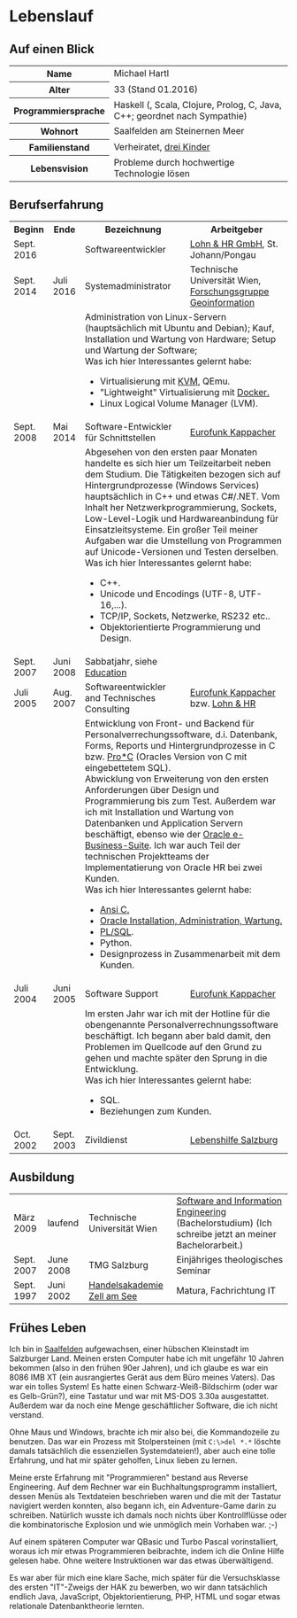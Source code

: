 Lebenslauf
==========

Auf einen Blick
---------------
<table id="quickfacts">
<tr><th>Name</th><td>Michael Hartl</td></tr>
<tr><th>Alter</th><td>33 (Stand 01.2016)</td></tr>
<tr><th>Programmiersprache</th><td>Haskell (, Scala, Clojure, Prolog, C, Java, C++; geordnet nach Sympathie)</td></tr>
<tr><th>Wohnort</th><td>Saalfelden am Steinernen Meer</td></tr>
<tr><th>Familienstand</th><td>Verheiratet, <a href="/page/about">drei Kinder</a></td></tr>
<tr><th>Lebensvision</th><td>Probleme durch hochwertige Technologie lösen</td></tr>
</table>

Berufserfahrung
---------------
<table>
<tr>
	<th>Beginn</th>
	<th>Ende</th>
	<th>Bezeichnung</th>
	<th>Arbeitgeber</th>
</tr>
<tr>
	<td class="cvdate">Sept. 2016</td>
	<td class="cvdate"></td>
	<td>Softwareentwickler</td>
	<td><a href="http://www.lohn.at">Lohn & HR GmbH</a>, St. Johann/Pongau</td>
</tr>
<tr>
	<td class="cvdate">Sept. 2014</td>
	<td class="cvdate">Juli 2016</td>
	<td>Systemadministrator</td>
	<td>Technische Universität Wien, <a href="http://www.geoinfo.tuwien.ac.at/">Forschungsgruppe Geoinformation</a></td>
</tr>
<tr><td></td><td></td><td colspan="2" class="cvjobdesc">
		Administration von Linux-Servern (hauptsächlich mit Ubuntu and Debian);
		Kauf, Installation und Wartung von Hardware; Setup und Wartung der Software;<br>
        Was ich hier Interessantes gelernt habe:
		<ul>
			<li>Virtualisierung mit <a href="http://www.linux-kvm.org">KVM</a>, QEmu.
			<li>"Lightweight" Virtualisierung mit <a href="http://www.docker.com">Docker.</a>
			<li>Linux Logical Volume Manager (LVM).			
		</ul>
</td></tr>
<tr>
	<td class="cvdate">Sept. 2008</td>
	<td class="cvdate">Mai 2014</td>
	<td class="cvjob">Software-Entwickler für Schnittstellen</td><td><a href="http://www.eurofunk.com">Eurofunk Kappacher</a></td>
</tr>
<tr><td></td><td></td><td colspan="2" class="cvjobdesc">
	Abgesehen von den ersten paar Monaten handelte es sich hier um Teilzeitarbeit neben dem Studium.
	Die Tätigkeiten bezogen sich auf Hintergrundprozesse (Windows Services) hauptsächlich in C++ und etwas C#/.NET. Vom Inhalt her Netzwerkprogrammierung, Sockets, Low-Level-Logik und Hardwareanbindung für Einsatzleitsysteme. Ein großer Teil meiner Aufgaben war die Umstellung von Programmen auf Unicode-Versionen und Testen derselben.<br>
	Was ich hier Interessantes gelernt habe:
	<ul>
		<li>C++.
		<li>Unicode und Encodings (UTF-8, UTF-16,...).
		<li>TCP/IP, Sockets, Netzwerke, RS232 etc..
		<li>Objektorientierte Programmierung und Design.
	</ul>
</td></tr>

<tr>
	<td class="cvdate">Sept. 2007</td>
	<td class="cvdate">Juni 2008</td>
	<td class="cvjob">Sabbatjahr, siehe <a href="#education">Education</td>
	<td></td>
	</tr>
<tr>
	<td class="cvdate">Juli 2005</td>
	<td class="cvdate">Aug. 2007</td>
	<td class="cvjob">Softwareentwickler and Technisches Consulting</td>
	<td><a href="http://www.eurofunk.com/">Eurofunk Kappacher</a> bzw. <a href="http://www.lohn.at">Lohn & HR</a></td>
	</tr>
<tr><td></td><td></td><td colspan="2" class="cvjobdesc">
	Entwicklung von Front- und Backend für Personalverrechungssoftware, d.i. Datenbank, Forms, Reports und Hintergrundprozesse in C bzw. <a href="https://en.wikipedia.org/wiki/Pro*C">Pro*C</a> (Oracles Version von C mit eingebettetem SQL).
	<br>Abwicklung von Erweiterung von den ersten Anforderungen über Design und Programmierung bis zum Test. Außerdem war ich mit Installation und Wartung von Datenbanken und Application Servern beschäftigt, ebenso wie der <a href="http://www.oracle.com/us/products/applications/ebusiness/overview/index.html">Oracle e-Business-Suite</a>. Ich war auch Teil der technischen Projektteams der Implementatierung von Oracle HR bei zwei Kunden.<br>
	Was ich hier Interessantes gelernt habe:
	<ul>
		<li><a href="/page/techs#c">Ansi C.
		<li>Oracle Installation, Administration, Wartung.
		<li><a href="https://en.wikipedia.org/wiki/PL/SQL">PL/SQL</a>.
		<li>Python.
		<li>Designprozess in Zusammenarbeit mit dem Kunden.
	</ul>
</td></tr>
<tr>
	<td class="cvdate">Juli 2004</td>
	<td class="cvdate">Juni 2005</td>
	<td class="cvjob">Software Support</td>
	<td><a href="http://www.eurofunk.com/">Eurofunk Kappacher</a></td>		
	</tr>
<tr><td></td><td></td><td colspan="2" class="cvjobdesc">
	Im ersten Jahr war ich mit der Hotline für die obengenannte Personalverrechnungssoftware beschäftigt. Ich begann aber bald damit, den Problemen im Quellcode auf den Grund zu gehen und machte später den Sprung in die Entwicklung. <br/>
	Was ich hier Interessantes gelernt habe:
	<ul>
		<li>SQL.
		<li>Beziehungen zum Kunden.
	</ul
</td></tr>
<tr>
	<td class="cvdate">Oct. 2002</td>
	<td class="cvdate">Sept. 2003</td>
	<td class="cvjob">Zivildienst</td>
	<td><a href="http://www.lebenshilfe.at/">Lebenshilfe Salzburg</a></td>		
</tr>
</table>



## <a name="education"></a>Ausbildung

<table>
	<tr>
		<td class="cvdate">März 2009</td>
		<td>laufend</td>
		<td>Technische Universität Wien</td>
		<td><a href="http://www.informatik.tuwien.ac.at/studium/angebot/bachelor/software-and-information-engineering">Software and Information Engineering</a> (Bachelorstudium) (Ich schreibe jetzt an meiner Bachelorarbeit.)
	</tr>
	<tr>
		<td class="cvdate">Sept. 2007</td>
		<td class="cvdate">June 2008</td>
		<td>TMG Salzburg</td>
		<td>Einjähriges theologisches Seminar</td>
	</tr>
	<tr>
		<td class="cvdate">Sept. 1997</td>
		<td class="cvdate">Juni 2002</td>
		<td><a href="http://www.hakzell.at">Handelsakademie Zell am See</a></td>
		<td>Matura, Fachrichtung IT</td>
	</tr>
</table>


Frühes Leben
------------

Ich bin in [Saalfelden](https://en.wikipedia.org/wiki/Saalfelden) aufgewachsen, einer hübschen Kleinstadt im Salzburger Land. Meinen ersten Computer habe ich mit ungefähr 10 Jahren bekommen (also in den frühen 90er Jahren), und ich glaube es war ein 8086 IMB XT (ein ausrangiertes Gerät aus dem Büro meines Vaters). Das war ein tolles System! Es hatte einen Schwarz-Weiß-Bildschirm (oder war es Gelb-Grün?), eine Tastatur und war mit MS-DOS 3.30a ausgestattet. Außerdem war da noch eine Menge geschäftlicher Software, die ich nicht verstand.

Ohne Maus und Windows, brachte ich mir also bei, die Kommandozeile zu benutzen. Das war ein Prozess mit Stolpersteinen (mit `C:\>del *.*` löschte damals tatsächlich die essenziellen Systemdateien!), aber auch eine tolle Erfahrung, und hat mir später geholfen, Linux lieben zu lernen.

Meine erste Erfahrung mit "Programmieren" bestand aus Reverse Engineering. Auf dem Rechner war ein Buchhaltungsprogramm installiert, dessen Menüs als Textdateien beschrieben waren und die mit der Tastatur navigiert werden konnten, also begann ich, ein Adventure-Game darin zu schreiben. Natürlich wusste ich damals noch nichts über Kontrollflüsse oder die kombinatorische Explosion und wie unmöglich mein Vorhaben war. ;-)

Auf einem späteren Computer war QBasic und Turbo Pascal vorinstalliert, woraus ich mir etwas Programmieren beibrachte, indem ich die Online Hilfe gelesen habe. Ohne weitere Instruktionen war das etwas überwältigend.

Es war aber für mich eine klare Sache, mich später für die Versuchsklasse des ersten "IT"-Zweigs der HAK zu bewerben, wo wir dann tatsächlich endlich Java, JavaScript, Objektorientierung, PHP, HTML und sogar etwas relationale Datenbanktheorie lernten.
